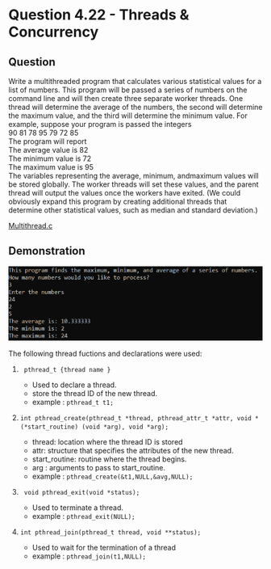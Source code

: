 # Question 4.22 - Threads & Concurrency

## Question

Write a multithreaded program that calculates various statistical values
for a list of numbers. This program will be passed a series of numbers
on the command line and will then create three separate worker threads.
One thread will determine the average of the numbers, the second will
determine the maximum value, and the third will determine the minimum
value. For example, suppose your program is passed the integers<br>
90 81 78 95 79 72 85<br>
The program will report<br>
The average value is 82<br>
The minimum value is 72<br>
The maximum value is 95<br>
The variables representing the average, minimum, andmaximum values
will be stored globally. The worker threads will set these values, and
the parent thread will output the values once the workers have exited.
(We could obviously expand this program by creating additional threads
that determine other statistical values, such as median and standard
deviation.)

[Multithread.c](https://github.com/ShettyAnush/CS252-OS-Assignment/blob/main/4.22/Multithread.c)

## Demonstration
![DEMO](https://github.com/ShettyAnush/CS252-OS-Assignment/blob/main/4.22/Display.png)

The following thread fuctions and declarations were used:

1. ` pthread_t {thread name }`

    - Used to declare a thread.
    - store the thread ID of the new thread.
    - example : `pthread_t t1;`

2. `int pthread_create(pthread_t *thread, pthread_attr_t *attr, void *(*start_routine) (void *arg), void *arg);`

    - thread: location where the thread ID is stored
    - attr: structure that specifies the attributes of the new thread.
    - start_routine: routine where the thread begins.
    - arg : arguments to pass to start_routine.
    - example : `pthread_create(&t1,NULL,&avg,NULL);`

3. ` void pthread_exit(void *status);`

    - Used to terminate a thread.
    - example : `pthread_exit(NULL);`

4. `int pthread_join(pthread_t thread, void **status);`

    - Used to wait for the termination of a thread
    - example : `pthread_join(t1,NULL);`

